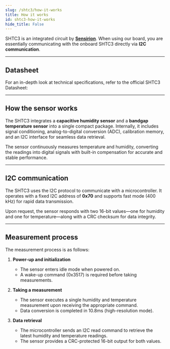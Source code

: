 ```yaml
---
slug: /shtc3/how-it-works 
title: How it works
id: shtc3-how-it-works 
hide_title: False
---  
```


SHTC3 is an integrated circuit by [**Sensirion**](https://sensirion.com/products/catalog/SHTC3). When using our board, you are essentially communicating with the onboard SHTC3 directly via **I2C communication**.

<CenteredImage src="/img/shtc3_onboard.png" alt="SHTC3 sensor on board" caption="SHTC3 sensor on the board" width="400px" />

---

## Datasheet

For an in-depth look at technical specifications, refer to the official SHTC3 Datasheet:  

<QuickLink  
  title="SHTC3 Datasheet"  
  description="Detailed technical documentation for the SHTC3 sensor"  
  url="https://soldered.com/productdata/2022/03/Soldered_SHTC3_datasheet.pdf"  
/>  

---

## How the sensor works  

The SHTC3 integrates a **capacitive humidity sensor** and a **bandgap temperature sensor** into a single compact package. Internally, it includes signal conditioning, analog-to-digital conversion (ADC), calibration memory, and an I2C interface for seamless data retrieval.  

The sensor continuously measures temperature and humidity, converting the readings into digital signals with built-in compensation for accurate and stable performance.  

---

## I2C communication  

The SHTC3 uses the I2C protocol to communicate with a microcontroller. It operates with a fixed I2C address of **0x70** and supports fast mode (400 kHz) for rapid data transmission.  

Upon request, the sensor responds with two 16-bit values—one for humidity and one for temperature—along with a CRC checksum for data integrity.  

---

## Measurement process  

The measurement process is as follows:

1. **Power-up and initialization**  
   - The sensor enters idle mode when powered on.  
   - A wake-up command (0x3517) is required before taking measurements.  

2. **Taking a measurement**  
   - The sensor executes a single humidity and temperature measurement upon receiving the appropriate command.  
   - Data conversion is completed in 10.8ms (high-resolution mode).  

3. **Data retrieval**  
   - The microcontroller sends an I2C read command to retrieve the latest humidity and temperature readings.  
   - The sensor provides a CRC-protected 16-bit output for both values.  

